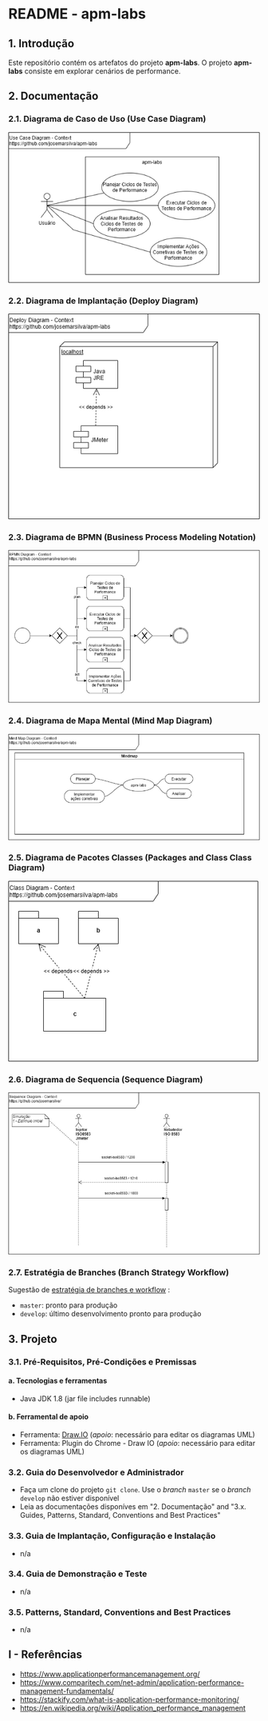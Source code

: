 # README - apm-labs

## 1. Introdução

Este repositório contém os artefatos do projeto **apm-labs**. O projeto **apm-labs** consiste em explorar cenários de performance.


## 2. Documentação

### 2.1. Diagrama de Caso de Uso (Use Case Diagram)

![UseCaseDiagram-Context.png](./doc/UseCaseDiagram-Context.png) 


### 2.2. Diagrama de Implantação (Deploy Diagram)

![DeployDiagram-Context.png](./doc/DeployDiagram-Context.png) 


### 2.3. Diagrama de BPMN (Business Process Modeling Notation)

![BpmnDiagram-Context.png](./doc/BpmnDiagram-Context.png) 


### 2.4. Diagrama de Mapa Mental (Mind Map Diagram)

![MindMapDiagram-Context.png](./doc/MindMapDiagram-Context.png) 


### 2.5. Diagrama de Pacotes Classes (Packages and Class Class Diagram)

![ClassDiagram-Context.png](./doc/ClassDiagram-Context.png) 


### 2.6. Diagrama de Sequencia (Sequence Diagram)

![SequenceDiagram-Context.png](./doc/SequenceDiagram.png) 


### 2.7. Estratégia de Branches (Branch Strategy Workflow)

Sugestão de [estratégia de branches e workflow](https://github.com/josemarsilva/eval-git#38-estrat%C3%A9gia-de-gerenciamento-de-branches) :
* `master`: pronto para produção
* `develop`: último desenvolvimento pronto para produção


## 3. Projeto

### 3.1. Pré-Requisitos, Pré-Condições e Premissas

#### a. Tecnologias e ferramentas

* Java JDK 1.8 (jar file includes runnable)


#### b. Ferramental de apoio

* Ferramenta: [Draw.IO](https://app.diagrams.net/) (_apoio_: necessário para editar os diagramas UML)
* Ferramenta: Plugin do Chrome - Draw IO (_apoio_: necessário para editar os diagramas UML)


### 3.2. Guia do Desenvolvedor e Administrador

* Faça um clone do projeto `git clone`. Use o _branch_ `master` se o _branch_ `develop` não estiver disponível
* Leia as documentações disponíves em "2. Documentação"  and "3.x. Guides, Patterns, Standard, Conventions and Best Practices"


### 3.3. Guia de Implantação, Configuração e Instalação

* n/a


### 3.4. Guia de Demonstração e Teste

* n/a


### 3.5. Patterns, Standard, Conventions and Best Practices

* n/a


## I - Referências

* https://www.applicationperformancemanagement.org/
* https://www.comparitech.com/net-admin/application-performance-management-fundamentals/
* https://stackify.com/what-is-application-performance-monitoring/
* https://en.wikipedia.org/wiki/Application_performance_management
